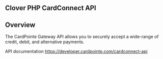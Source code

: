 ## Clover PHP CardConnect API

## Overview 
The CardPointe Gateway API allows you to securely accept a wide-range of credit, debit, and alternative payments.  

API documentation  https://developer.cardpointe.com/cardconnect-api
